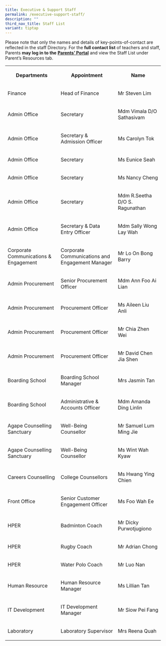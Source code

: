 ```yaml
---
title: Executive & Support Staff
permalink: /executive-support-staff/
description: ""
third_nav_title: Staff List
variant: tiptap
---
```

<p>Please note that only the names and details of key-points-of-contact are
reflected in the staff Directory. For the <strong>full contact list</strong> of
teachers and staff, Parents <strong>may log in to the</strong>  <strong><a href="http://lms.acsindep.edu.sg/ACSIndep/logon_new.aspx?type=parents" rel="noopener noreferrer nofollow" target="_blank">Parents’ Portal</a></strong> and
view the Staff List under Parent’s Resources tab.</p>
<table style="minWidth: 75px">
<colgroup>
<col>
<col>
<col>
</colgroup>
<tbody>
<tr>
<th rowspan="1" colspan="1">
<p>Departments</p>
</th>
<th rowspan="1" colspan="1">
<p>Appointment</p>
</th>
<th rowspan="1" colspan="1">
<p>Name</p>
</th>
</tr>
<tr>
<td rowspan="1" colspan="1">
<p>Finance</p>
</td>
<td rowspan="1" colspan="1">
<p>Head of Finance</p>
</td>
<td rowspan="1" colspan="1">
<p>Mr Steven Lim</p>
</td>
</tr>
<tr>
<td rowspan="1" colspan="1">
<p>Admin Office</p>
</td>
<td rowspan="1" colspan="1">
<p>Secretary</p>
</td>
<td rowspan="1" colspan="1">
<p>Mdm Vimala D/O Sathasivam</p>
</td>
</tr>
<tr>
<td rowspan="1" colspan="1">
<p>Admin Office</p>
</td>
<td rowspan="1" colspan="1">
<p>Secretary &amp; Admission Officer</p>
</td>
<td rowspan="1" colspan="1">
<p>Ms Carolyn Tok</p>
</td>
</tr>
<tr>
<td rowspan="1" colspan="1">
<p>Admin Office</p>
</td>
<td rowspan="1" colspan="1">
<p>Secretary</p>
</td>
<td rowspan="1" colspan="1">
<p>Ms Eunice Seah</p>
</td>
</tr>
<tr>
<td rowspan="1" colspan="1">
<p>Admin Office</p>
</td>
<td rowspan="1" colspan="1">
<p>Secretary</p>
</td>
<td rowspan="1" colspan="1">
<p>Ms Nancy Cheng</p>
</td>
</tr>
<tr>
<td rowspan="1" colspan="1">
<p>Admin Office</p>
</td>
<td rowspan="1" colspan="1">
<p>Secretary</p>
</td>
<td rowspan="1" colspan="1">
<p>Mdm R.Seetha D/O S. Ragunathan</p>
</td>
</tr>
<tr>
<td rowspan="1" colspan="1">
<p>Admin Office</p>
</td>
<td rowspan="1" colspan="1">
<p>Secretary &amp; Data Entry Officer</p>
</td>
<td rowspan="1" colspan="1">
<p>Mdm Sally Wong Lay Wah</p>
</td>
</tr>
<tr>
<td rowspan="1" colspan="1">
<p>Corporate Communications &amp; Engagement</p>
</td>
<td rowspan="1" colspan="1">
<p>Corporate Communications and Engagement Manager</p>
</td>
<td rowspan="1" colspan="1">
<p>Mr Lo On Bong Barry</p>
</td>
</tr>
<tr>
<td rowspan="1" colspan="1">
<p>Admin Procurement</p>
</td>
<td rowspan="1" colspan="1">
<p>Senior Procurement Officer</p>
</td>
<td rowspan="1" colspan="1">
<p>Mdm Ann Foo Ai Lian</p>
</td>
</tr>
<tr>
<td rowspan="1" colspan="1">
<p>Admin Procurement</p>
</td>
<td rowspan="1" colspan="1">
<p>Procurement Officer</p>
</td>
<td rowspan="1" colspan="1">
<p>Ms Aileen Liu Anli</p>
</td>
</tr>
<tr>
<td rowspan="1" colspan="1">
<p>Admin Procurement</p>
</td>
<td rowspan="1" colspan="1">
<p>Procurement Officer</p>
</td>
<td rowspan="1" colspan="1">
<p>Mr Chia Zhen Wei</p>
</td>
</tr>
<tr>
<td rowspan="1" colspan="1">
<p>Admin Procurement</p>
</td>
<td rowspan="1" colspan="1">
<p>Procurement Officer</p>
</td>
<td rowspan="1" colspan="1">
<p>Mr David Chen Jia Shen</p>
</td>
</tr>
<tr>
<td rowspan="1" colspan="1">
<p>Boarding School</p>
</td>
<td rowspan="1" colspan="1">
<p>Boarding School Manager</p>
</td>
<td rowspan="1" colspan="1">
<p>Mrs Jasmin Tan</p>
</td>
</tr>
<tr>
<td rowspan="1" colspan="1">
<p>Boarding School</p>
</td>
<td rowspan="1" colspan="1">
<p>Administrative &amp; Accounts Officer</p>
</td>
<td rowspan="1" colspan="1">
<p>Mdm Amanda Ding Linlin</p>
</td>
</tr>
<tr>
<td rowspan="1" colspan="1">
<p>Agape Counselling Sanctuary</p>
</td>
<td rowspan="1" colspan="1">
<p>Well-Being Counsellor</p>
</td>
<td rowspan="1" colspan="1">
<p>Mr Samuel Lum Ming Jie</p>
</td>
</tr>
<tr>
<td rowspan="1" colspan="1">
<p>Agape Counselling Sanctuary</p>
</td>
<td rowspan="1" colspan="1">
<p>Well-Being Counsellor</p>
</td>
<td rowspan="1" colspan="1">
<p>Ms Wint Wah Kyaw</p>
</td>
</tr>
<tr>
<td rowspan="1" colspan="1">
<p>Careers Counselling</p>
</td>
<td rowspan="1" colspan="1">
<p>College Counsellors</p>
</td>
<td rowspan="1" colspan="1">
<p>Ms Hwang Ying Chien</p>
</td>
</tr>
<tr>
<td rowspan="1" colspan="1">
<p>Front Office</p>
</td>
<td rowspan="1" colspan="1">
<p>Senior Customer Engagement Officer</p>
</td>
<td rowspan="1" colspan="1">
<p>Ms Foo Wah Ee</p>
</td>
</tr>
<tr>
<td rowspan="1" colspan="1">
<p>HPER</p>
</td>
<td rowspan="1" colspan="1">
<p>Badminton Coach</p>
</td>
<td rowspan="1" colspan="1">
<p>Mr Dicky Purwotjugiono</p>
</td>
</tr>
<tr>
<td rowspan="1" colspan="1">
<p>HPER</p>
</td>
<td rowspan="1" colspan="1">
<p>Rugby Coach</p>
</td>
<td rowspan="1" colspan="1">
<p>Mr Adrian Chong</p>
</td>
</tr>
<tr>
<td rowspan="1" colspan="1">
<p>HPER</p>
</td>
<td rowspan="1" colspan="1">
<p>Water Polo Coach</p>
</td>
<td rowspan="1" colspan="1">
<p>Mr Luo Nan</p>
</td>
</tr>
<tr>
<td rowspan="1" colspan="1">
<p>Human Resource</p>
</td>
<td rowspan="1" colspan="1">
<p>Human Resource Manager</p>
</td>
<td rowspan="1" colspan="1">
<p>Ms Lillian Tan</p>
</td>
</tr>
<tr>
<td rowspan="1" colspan="1">
<p>IT Development</p>
</td>
<td rowspan="1" colspan="1">
<p>IT Development Manager</p>
</td>
<td rowspan="1" colspan="1">
<p>Mr Siow Pei Fang</p>
</td>
</tr>
<tr>
<td rowspan="1" colspan="1">
<p>Laboratory</p>
</td>
<td rowspan="1" colspan="1">
<p>Laboratory Supervisor</p>
</td>
<td rowspan="1" colspan="1">
<p>Mrs Reena Quah</p>
</td>
</tr>
</tbody>
</table>
<p>&nbsp;</p>